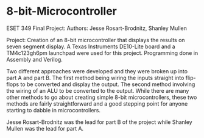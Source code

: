 # 8-bit-Microcontroller
ESET 349 Final Project:
Authors: Jesse Rosart-Brodnitz, Shanley Mullen

Project: Creation of an 8-bit microcontroller that displays the results on seven segment display. 
A Texas Instruments DE10-Lite board and a TM4c123gh6pm launchpad were used for this project. 
Programming done in Assembly and Verilog. 

Two different approaches were developed and they were broken up into part A and part B. The first method being wiring the inputs straight into flip-flops to be converted and display the output. The second method involving the wiring of an ALU to be converted to the output. While there are many other methods to go about creating simple 8-bit microcontrollers, these two methods are fairly straightforward and a good stepping point for anyone starting to dabble in microcontrollers. 

Jesse Rosart-Brodnitz was the lead for part B of the project while Shanley Mullen was the lead for part A.
